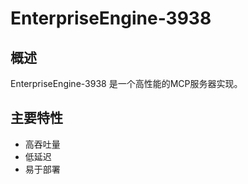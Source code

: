 # EnterpriseEngine-3938

## 概述

EnterpriseEngine-3938 是一个高性能的MCP服务器实现。

## 主要特性

- 高吞吐量
- 低延迟
- 易于部署
